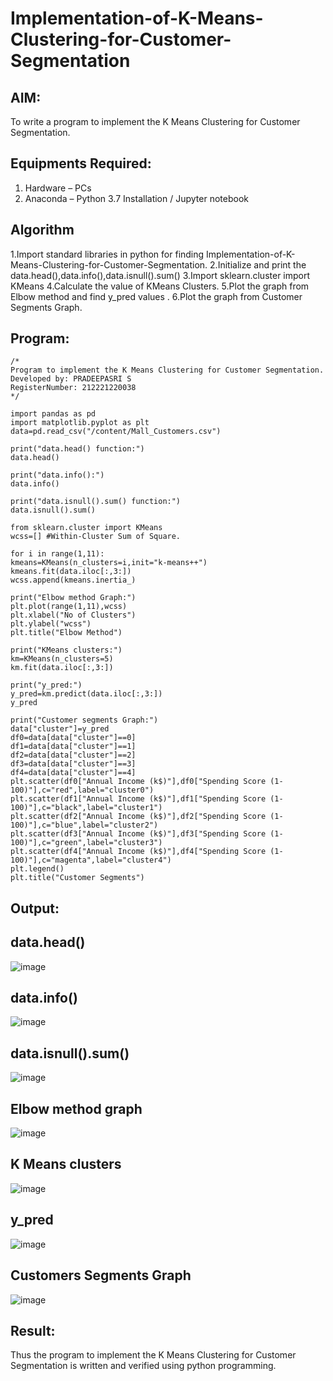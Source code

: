 # Implementation-of-K-Means-Clustering-for-Customer-Segmentation

## AIM:
To write a program to implement the K Means Clustering for Customer Segmentation.

## Equipments Required:
1. Hardware – PCs
2. Anaconda – Python 3.7 Installation / Jupyter notebook

## Algorithm
1.Import standard libraries in python for finding Implementation-of-K-Means-Clustering-for-Customer-Segmentation.
2.Initialize and print the data.head(),data.info(),data.isnull().sum()
3.Import sklearn.cluster import KMeans
4.Calculate the value of KMeans Clusters.
5.Plot the graph from Elbow method and find y_pred values .
6.Plot the graph from Customer Segments Graph. 

## Program:
```
/*
Program to implement the K Means Clustering for Customer Segmentation.
Developed by: PRADEEPASRI S
RegisterNumber: 212221220038
*/

import pandas as pd
import matplotlib.pyplot as plt
data=pd.read_csv("/content/Mall_Customers.csv")

print("data.head() function:")
data.head()

print("data.info():")
data.info()

print("data.isnull().sum() function:")
data.isnull().sum()

from sklearn.cluster import KMeans
wcss=[] #Within-Cluster Sum of Square.

for i in range(1,11):
kmeans=KMeans(n_clusters=i,init="k-means++")
kmeans.fit(data.iloc[:,3:])
wcss.append(kmeans.inertia_)
         
print("Elbow method Graph:")
plt.plot(range(1,11),wcss)
plt.xlabel("No of Clusters")
plt.ylabel("wcss")
plt.title("Elbow Method")

print("KMeans clusters:")
km=KMeans(n_clusters=5)
km.fit(data.iloc[:,3:])

print("y_pred:")
y_pred=km.predict(data.iloc[:,3:])
y_pred

print("Customer segments Graph:")
data["cluster"]=y_pred
df0=data[data["cluster"]==0]
df1=data[data["cluster"]==1]
df2=data[data["cluster"]==2]
df3=data[data["cluster"]==3]
df4=data[data["cluster"]==4]
plt.scatter(df0["Annual Income (k$)"],df0["Spending Score (1-100)"],c="red",label="cluster0")
plt.scatter(df1["Annual Income (k$)"],df1["Spending Score (1-100)"],c="black",label="cluster1")
plt.scatter(df2["Annual Income (k$)"],df2["Spending Score (1-100)"],c="blue",label="cluster2")
plt.scatter(df3["Annual Income (k$)"],df3["Spending Score (1-100)"],c="green",label="cluster3")
plt.scatter(df4["Annual Income (k$)"],df4["Spending Score (1-100)"],c="magenta",label="cluster4")
plt.legend()
plt.title("Customer Segments")
```

## Output:
## data.head()
![image](https://github.com/pradeepasri26/Implementation-of-K-Means-Clustering-for-Customer-Segmentation/assets/131433142/de437078-9ebd-4471-8527-72f962d6840b)
## data.info()
![image](https://github.com/pradeepasri26/Implementation-of-K-Means-Clustering-for-Customer-Segmentation/assets/131433142/a89cc80c-384c-4ab1-99e2-f0efda3cd99b)
## data.isnull().sum()
![image](https://github.com/pradeepasri26/Implementation-of-K-Means-Clustering-for-Customer-Segmentation/assets/131433142/1ee426e0-3030-498b-b20b-9d4589346148)
## Elbow method graph
![image](https://github.com/pradeepasri26/Implementation-of-K-Means-Clustering-for-Customer-Segmentation/assets/131433142/b6e95f19-c93b-4fcb-8976-d60116d0c07c)
## K Means clusters
![image](https://github.com/pradeepasri26/Implementation-of-K-Means-Clustering-for-Customer-Segmentation/assets/131433142/92d02ae1-5f43-447c-9c47-6b57100d4c9d)
## y_pred
![image](https://github.com/pradeepasri26/Implementation-of-K-Means-Clustering-for-Customer-Segmentation/assets/131433142/42e6a1ad-8c24-4290-a566-fcfecad19d7e)
## Customers Segments Graph
![image](https://github.com/pradeepasri26/Implementation-of-K-Means-Clustering-for-Customer-Segmentation/assets/131433142/49988a6d-200b-4eb6-9bd1-fd41c435f5b0)

## Result:
Thus the program to implement the K Means Clustering for Customer Segmentation is written and verified using python programming.
